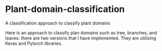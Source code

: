 # Plant-domain-classification
A classification approach to classify plant domains 

Here is an approach to classify plan domains such as tree, branches, and leaves.
there are two versions that I have implemented. 
They are utilizing Keras and Pytorch libraries. 
